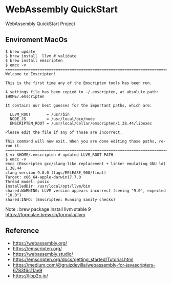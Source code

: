 # WebAssembly QuickStart 
WebAssembly QuickStart Project 

## Enviroment MacOs 

```shell
$ brew update
$ brew install  llvm # validate 
$ brew install emscripten
$ emcc -v
==============================================================================
Welcome to Emscripten!

This is the first time any of the Emscripten tools has been run.

A settings file has been copied to ~/.emscripten, at absolute path: $HOME/.emscripten

It contains our best guesses for the important paths, which are:

  LLVM_ROOT       = /usr/bin
  NODE_JS         = /usr/local/bin/node
  EMSCRIPTEN_ROOT = /usr/local/Cellar/emscripten/1.38.44/libexec

Please edit the file if any of those are incorrect.

This command will now exit. When you are done editing those paths, re-run it.
==============================================================================
$ vi $HOME/.emscripten # updated LLVM_ROOT PATH 
$ emcc -v
emcc (Emscripten gcc/clang-like replacement + linker emulating GNU ld) 1.38.44
clang version 9.0.0 (tags/RELEASE_900/final)
Target: x86_64-apple-darwin17.7.0
Thread model: posix
InstalledDir: /usr/local/opt/llvm/bin
shared:WARNING: LLVM version appears incorrect (seeing "9.0", expected "10.0")
shared:INFO: (Emscripten: Running sanity checks)

```

Note : brew package install llvm stable 9 https://formulae.brew.sh/formula/llvm 
 

## Reference 

* https://webassembly.org/
* https://emscripten.org/
* https://webassembly.studio/
* https://emscripten.org/docs/getting_started/Tutorial.html
* https://medium.com/@gruizdevilla/webassembly-for-javascripters-6783f6c11ae9
* https://libp2p.io/



